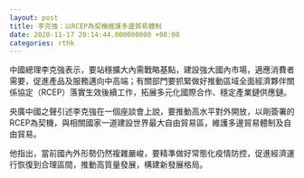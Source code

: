 ```yaml
---
layout: post
title: 李克強：以RCEP為契機維護多邊貿易體制
date: 2020-11-17 20:14:44.000000000 +08:00
categories: rthk
---
```


中國總理李克強表示，要站穩擴大內需戰略基點，建設強大國內市場，適應消費者需要，促進產品及服務邁向中高端；有關部門要抓緊做好推動區域全面經濟夥伴關係協定（RCEP）落實生效後續工作，拓展多元化國際合作、穩定產業鏈供應鏈。

央廣中國之聲引述李克強在一個座談會上說，要推動高水平對外開放，以剛簽署的RCEP為契機，與相關國家一道建設世界最大自由貿易區，維護多邊貿易體制及自由貿易。

他指出，當前國內外形勢仍然複雜嚴峻，要精準做好常態化疫情防控，促進經濟運行恢復到合理區間，推動高質量發展，構建新發展格局。
